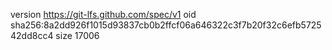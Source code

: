 version https://git-lfs.github.com/spec/v1
oid sha256:8a2dd926f1015d93837cb0b2ffcf06a646322c3f7b20f32c6efb572542dd8cc4
size 17006
